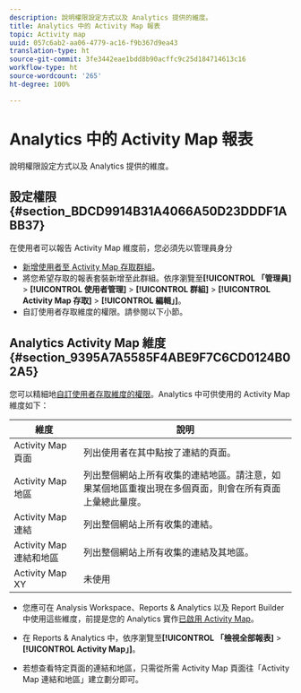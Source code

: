 ```yaml
---
description: 說明權限設定方式以及 Analytics 提供的維度。
title: Analytics 中的 Activity Map 報表
topic: Activity map
uuid: 057c6ab2-aa06-4779-ac16-f9b367d9ea43
translation-type: ht
source-git-commit: 3fe3442eae1bdd8b90acffc9c25d184714613c16
workflow-type: ht
source-wordcount: '265'
ht-degree: 100%

---
```



# Analytics 中的 Activity Map 報表

說明權限設定方式以及 Analytics 提供的維度。

## 設定權限 {#section_BDCD9914B31A4066A50D23DDDF1ABB37}

在使用者可以報告 Activity Map 維度前，您必須先以管理員身分

* [新增使用者至 Activity Map 存取群組](/help/analyze/activity-map/activitymap-getting-started/activitymap-getting-started-admins/activitymap-enable.md)。
* 將您希望存取的報表套裝新增至此群組。依序瀏覽至&#x200B;**[!UICONTROL 「管理員]** > **[!UICONTROL 使用者管理]** > **[!UICONTROL 群組]** > **[!UICONTROL Activity Map 存取]** > **[!UICONTROL 編輯」]**。
* 自訂使用者存取維度的權限。請參閱以下小節。

## Analytics Activity Map 維度 {#section_9395A7A5585F4ABE9F7C6CD0124B02A5}

您可以精細地[自訂使用者存取維度的權限](https://docs.adobe.com/content/help/zh-Hant/analytics/admin/user-product-management/customize-report-access/groups-dimensions.html)。Analytics 中可供使用的 Activity Map 維度如下：

| 維度 | 說明 |
|---|---|
| Activity Map 頁面 | 列出使用者在其中點按了連結的頁面。 |
| Activity Map 地區 | 列出整個網站上所有收集的連結地區。請注意，如果某個地區重複出現在多個頁面，則會在所有頁面上彙總此量度。 |
| Activity Map 連結 | 列出整個網站上所有收集的連結。 |
| Activity Map 連結和地區 | 列出整個網站上所有收集的連結及其地區。 |
| Activity Map XY | 未使用 |

* 您應可在 Analysis Workspace、Reports &amp; Analytics 以及 Report Builder 中使用這些維度，前提是您的 Analytics 實作[已啟用 Activity Map](/help/analyze/activity-map/activitymap-getting-started/activitymap-getting-started-admins/activitymap-enable.md)。
* 在 Reports &amp; Analytics 中，依序瀏覽至&#x200B;**[!UICONTROL 「檢視全部報表]** > **[!UICONTROL Activity Map」]**。

* 若想查看特定頁面的連結和地區，只需從所需 Activity Map 頁面往「Activity Map 連結和地區」建立劃分即可。


